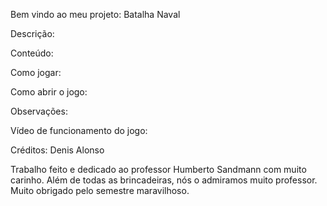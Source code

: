 Bem vindo ao meu projeto: 
Batalha Naval

Descrição:


Conteúdo:


Como jogar:


Como abrir o jogo:


Observações:


Vídeo de funcionamento do jogo:


Créditos:
	Denis Alonso


Trabalho feito e dedicado ao professor Humberto Sandmann com muito carinho. Além de todas as brincadeiras, nós o admiramos muito professor. Muito obrigado pelo semestre maravilhoso.
